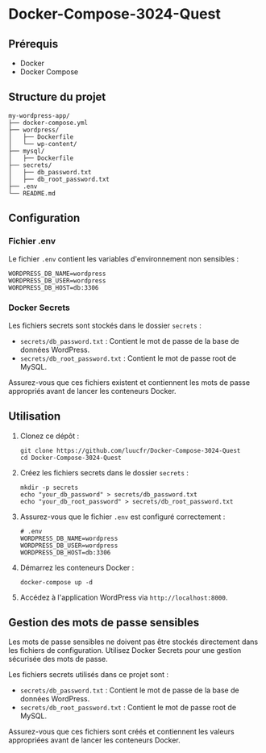 # Docker-Compose-3024-Quest

## Prérequis

- Docker
- Docker Compose

## Structure du projet

```
my-wordpress-app/
├── docker-compose.yml
├── wordpress/
│   ├── Dockerfile
│   └── wp-content/
├── mysql/
│   ├── Dockerfile
├── secrets/
│   ├── db_password.txt
│   ├── db_root_password.txt
├── .env
└── README.md
```

## Configuration

### Fichier .env

Le fichier `.env` contient les variables d'environnement non sensibles :

```
WORDPRESS_DB_NAME=wordpress
WORDPRESS_DB_USER=wordpress
WORDPRESS_DB_HOST=db:3306
```

### Docker Secrets

Les fichiers secrets sont stockés dans le dossier `secrets` :

- `secrets/db_password.txt` : Contient le mot de passe de la base de données WordPress.
- `secrets/db_root_password.txt` : Contient le mot de passe root de MySQL.

Assurez-vous que ces fichiers existent et contiennent les mots de passe appropriés avant de lancer les conteneurs Docker.

## Utilisation

1. Clonez ce dépôt :

    ```
    git clone https://github.com/luucfr/Docker-Compose-3024-Quest
    cd Docker-Compose-3024-Quest
    ```

2. Créez les fichiers secrets dans le dossier `secrets` :

    ```
    mkdir -p secrets
    echo "your_db_password" > secrets/db_password.txt
    echo "your_db_root_password" > secrets/db_root_password.txt
    ```

3. Assurez-vous que le fichier `.env` est configuré correctement :

    ```
    # .env
    WORDPRESS_DB_NAME=wordpress
    WORDPRESS_DB_USER=wordpress
    WORDPRESS_DB_HOST=db:3306
    ```

4. Démarrez les conteneurs Docker :

    ```
    docker-compose up -d
    ```

5. Accédez à l'application WordPress via `http://localhost:8000`.

## Gestion des mots de passe sensibles

Les mots de passe sensibles ne doivent pas être stockés directement dans les fichiers de configuration. Utilisez Docker Secrets pour une gestion sécurisée des mots de passe.

Les fichiers secrets utilisés dans ce projet sont :
- `secrets/db_password.txt` : Contient le mot de passe de la base de données WordPress.
- `secrets/db_root_password.txt` : Contient le mot de passe root de MySQL.

Assurez-vous que ces fichiers sont créés et contiennent les valeurs appropriées avant de lancer les conteneurs Docker.
